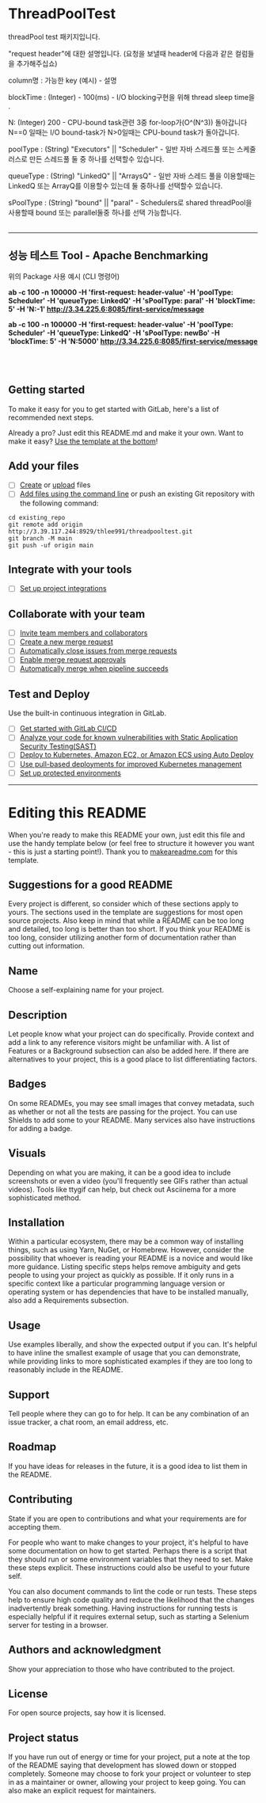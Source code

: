 # ThreadPoolTest

threadPool test 패키지입니다.

"request header"에 대한 설명입니다. (요청을 보낼때 header에 다음과 같은 컬럼들을 추가해주십쇼)

column명 : 가능한 key (예시) - 설명

blockTime : (Integer) - 100(ms) - I/O blocking구현을 위해 thread sleep time을 .

N: (Integer) 200 - CPU-bound task관련 3중 for-loop가(O^(N^3)) 돌아갑니다 N==0 일때는 I/O bound-task가 N>0일때는 CPU-bound task가 돌아갑니다.

poolType : (String) "Executors" || "Scheduler" - 일반 자바 스레드풀 또는 스케줄러스로 만든 스레드풀 둘 중 하나를 선택할수 있습니다.

queueType : (String) "LinkedQ" || "ArraysQ" - 일반 자바 스레드 풀을 이용할때는 LinkedQ 또는 ArrayQ를 이용할수 있는데 둘 중하나를 선택할수 있습니다.

sPoolType : (String) "bound" || "paral" - Schedulers로 shared threadPool을 사용할때 bound 또는 parallel둘중 하나를 선택 가능합니다.<br><br>


-------------------------------------------------------------------------------------------------------------------------------------
## 성능 테스트 Tool - Apache Benchmarking

위의 Package 사용 예시 (CLI 명령어)

<b>ab -c 100 -n 100000 -H 'first-request: header-value' -H 'poolType: Scheduler' -H 'queueType: LinkedQ' -H 'sPoolType: paral' -H 'blockTime: 5' -H 'N:-1' http://3.34.225.6:8085/first-service/message </b>

<b>ab -c 100 -n 100000 -H 'first-request: header-value' -H 'poolType: Scheduler' -H 'queueType: LinkedQ' -H 'sPoolType: newBo' -H 'blockTime: 5' -H 'N:5000' http://3.34.225.6:8085/first-service/message </b>

<br><br>


## Getting started

To make it easy for you to get started with GitLab, here's a list of recommended next steps.

Already a pro? Just edit this README.md and make it your own. Want to make it easy? [Use the template at the bottom](#editing-this-readme)!

## Add your files

- [ ] [Create](https://docs.gitlab.com/ee/user/project/repository/web_editor.html#create-a-file) or [upload](https://docs.gitlab.com/ee/user/project/repository/web_editor.html#upload-a-file) files
- [ ] [Add files using the command line](https://docs.gitlab.com/ee/gitlab-basics/add-file.html#add-a-file-using-the-command-line) or push an existing Git repository with the following command:

```
cd existing_repo
git remote add origin http://3.39.117.244:8929/thlee991/threadpooltest.git
git branch -M main
git push -uf origin main
```

## Integrate with your tools

- [ ] [Set up project integrations](http://3.39.117.244:8929/thlee991/threadpooltest/-/settings/integrations)

## Collaborate with your team

- [ ] [Invite team members and collaborators](https://docs.gitlab.com/ee/user/project/members/)
- [ ] [Create a new merge request](https://docs.gitlab.com/ee/user/project/merge_requests/creating_merge_requests.html)
- [ ] [Automatically close issues from merge requests](https://docs.gitlab.com/ee/user/project/issues/managing_issues.html#closing-issues-automatically)
- [ ] [Enable merge request approvals](https://docs.gitlab.com/ee/user/project/merge_requests/approvals/)
- [ ] [Automatically merge when pipeline succeeds](https://docs.gitlab.com/ee/user/project/merge_requests/merge_when_pipeline_succeeds.html)

## Test and Deploy

Use the built-in continuous integration in GitLab.

- [ ] [Get started with GitLab CI/CD](https://docs.gitlab.com/ee/ci/quick_start/index.html)
- [ ] [Analyze your code for known vulnerabilities with Static Application Security Testing(SAST)](https://docs.gitlab.com/ee/user/application_security/sast/)
- [ ] [Deploy to Kubernetes, Amazon EC2, or Amazon ECS using Auto Deploy](https://docs.gitlab.com/ee/topics/autodevops/requirements.html)
- [ ] [Use pull-based deployments for improved Kubernetes management](https://docs.gitlab.com/ee/user/clusters/agent/)
- [ ] [Set up protected environments](https://docs.gitlab.com/ee/ci/environments/protected_environments.html)

***

# Editing this README

When you're ready to make this README your own, just edit this file and use the handy template below (or feel free to structure it however you want - this is just a starting point!).  Thank you to [makeareadme.com](https://www.makeareadme.com/) for this template.

## Suggestions for a good README
Every project is different, so consider which of these sections apply to yours. The sections used in the template are suggestions for most open source projects. Also keep in mind that while a README can be too long and detailed, too long is better than too short. If you think your README is too long, consider utilizing another form of documentation rather than cutting out information.

## Name
Choose a self-explaining name for your project.

## Description
Let people know what your project can do specifically. Provide context and add a link to any reference visitors might be unfamiliar with. A list of Features or a Background subsection can also be added here. If there are alternatives to your project, this is a good place to list differentiating factors.

## Badges
On some READMEs, you may see small images that convey metadata, such as whether or not all the tests are passing for the project. You can use Shields to add some to your README. Many services also have instructions for adding a badge.

## Visuals
Depending on what you are making, it can be a good idea to include screenshots or even a video (you'll frequently see GIFs rather than actual videos). Tools like ttygif can help, but check out Asciinema for a more sophisticated method.

## Installation
Within a particular ecosystem, there may be a common way of installing things, such as using Yarn, NuGet, or Homebrew. However, consider the possibility that whoever is reading your README is a novice and would like more guidance. Listing specific steps helps remove ambiguity and gets people to using your project as quickly as possible. If it only runs in a specific context like a particular programming language version or operating system or has dependencies that have to be installed manually, also add a Requirements subsection.

## Usage
Use examples liberally, and show the expected output if you can. It's helpful to have inline the smallest example of usage that you can demonstrate, while providing links to more sophisticated examples if they are too long to reasonably include in the README.

## Support
Tell people where they can go to for help. It can be any combination of an issue tracker, a chat room, an email address, etc.

## Roadmap
If you have ideas for releases in the future, it is a good idea to list them in the README.

## Contributing
State if you are open to contributions and what your requirements are for accepting them.

For people who want to make changes to your project, it's helpful to have some documentation on how to get started. Perhaps there is a script that they should run or some environment variables that they need to set. Make these steps explicit. These instructions could also be useful to your future self.

You can also document commands to lint the code or run tests. These steps help to ensure high code quality and reduce the likelihood that the changes inadvertently break something. Having instructions for running tests is especially helpful if it requires external setup, such as starting a Selenium server for testing in a browser.

## Authors and acknowledgment
Show your appreciation to those who have contributed to the project.

## License
For open source projects, say how it is licensed.

## Project status
If you have run out of energy or time for your project, put a note at the top of the README saying that development has slowed down or stopped completely. Someone may choose to fork your project or volunteer to step in as a maintainer or owner, allowing your project to keep going. You can also make an explicit request for maintainers.
